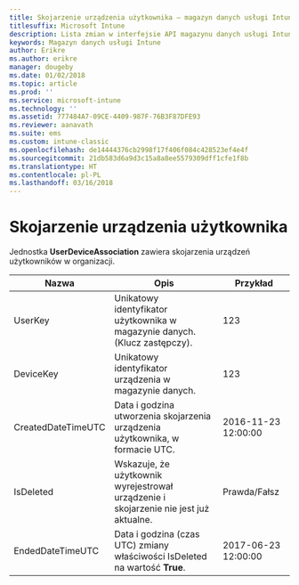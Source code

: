 ```yaml
---
title: Skojarzenie urządzenia użytkownika — magazyn danych usługi Intune
titlesuffix: Microsoft Intune
description: Lista zmian w interfejsie API magazynu danych usługi Intune.
keywords: Magazyn danych usługi Intune
author: Erikre
ms.author: erikre
manager: dougeby
ms.date: 01/02/2018
ms.topic: article
ms.prod: ''
ms.service: microsoft-intune
ms.technology: ''
ms.assetid: 777484A7-09CE-4409-987F-76B3F87DFE93
ms.reviewer: aanavath
ms.suite: ems
ms.custom: intune-classic
ms.openlocfilehash: de14444376cb2998f17f406f084c428523ef4e4f
ms.sourcegitcommit: 21db583d6a9d3c15a8a8ee5579309dff1cfe1f8b
ms.translationtype: HT
ms.contentlocale: pl-PL
ms.lasthandoff: 03/16/2018
---
```

# <a name="user-device-association"></a>Skojarzenie urządzenia użytkownika

Jednostka **UserDeviceAssociation** zawiera skojarzenia urządzeń użytkowników w organizacji.

| Nazwa               | Opis                                                                                      | Przykład                |
|--------------------|--------------------------------------------------------------------------------------------------|------------------------|
| UserKey            | Unikatowy identyfikator użytkownika w magazynie danych. (Klucz zastępczy).                              | 123                    |
| DeviceKey          | Unikatowy identyfikator urządzenia w magazynie danych.                                            | 123                    |
| CreatedDateTimeUTC | Data i godzina utworzenia skojarzenia urządzenia użytkownika, w formacie UTC.                                | 2016-11-23 12:00:00 |
| IsDeleted          | Wskazuje, że użytkownik wyrejestrował urządzenie i skojarzenie nie jest już aktualne. | Prawda/Fałsz             |
| EndedDateTimeUTC   | Data i godzina (czas UTC) zmiany właściwości IsDeleted na wartość **True**.                                              | 2017-06-23 12:00:00 |

